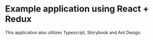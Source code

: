 # Example application using React + Redux

This application also utilizes Typescript, Storybook and Ant Design.